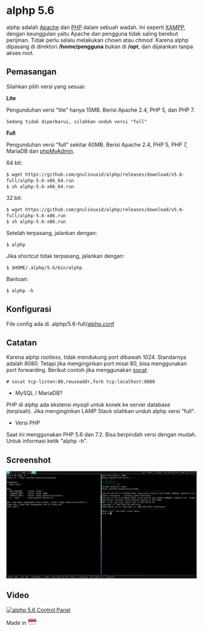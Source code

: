 alphp 5.6
=========
alphp adalah [Apache](https://httpd.apache.org/) dan [PHP](https://www.php.net/) dalam sebuah wadah. Ini seperti [XAMPP](https://www.apachefriends.org/index.html), dengan keunggulan yaitu Apache dan pengguna tidak saling berebut perijinan. Tidak perlu selalu melakukan *chown* atau *chmod*. Karena alphp dipasang di direktori **/home/pengguna** bukan di **/opt**, dan dijalankan tanpa akses root.

Pemasangan
----------
Silahkan pilih versi yang sesuai:

**Lite**

Pengunduhan versi "lite" hanya 15MB. Berisi Apache 2.4, PHP 5, dan PHP 7.

    Sedang tidak diperbarui, silahkan unduh versi "full"

**Full**

Pengunduhan versi "full" sekitar 60MB. Berisi Apache 2.4, PHP 5, PHP 7, MariaDB dan [phpMyAdmin](https://github.com/gnulinuxid/phpmyadmin).

64 bit:

    $ wget https://github.com/gnulinuxid/alphp/releases/download/v5.6-full/alphp-5.6-x86_64.run
    $ sh alphp-5.6-x86_64.run
32 bit:

    $ wget https://github.com/gnulinuxid/alphp/releases/download/v5.6-full/alphp-5.6-x86.run
    $ sh alphp-5.6-x86.run

Setelah terpasang, jalankan dengan:

    $ alphp
Jika shortcut tidak terpasang, jalankan dengan:

    $ $HOME/.alphp/5.6/bin/alphp

Bantuan:

    $ alphp -h
Konfigurasi
-----------
File config ada di .alphp/5.6-full/[alphp.conf](5.6-full/alphp.conf)

Catatan
-------
Karena alphp *rootless*, tidak mendukung port dibawah 1024. Standarnya adalah 8080. Tetapi jika menginginkan port misal 80, bisa menggunakan port forwarding. Berikut contoh jika menggunakan [socat](https://linux.die.net/man/1/socat):

    # socat tcp-listen:80,reuseaddr,fork tcp:localhost:8080
- MySQL / MariaDB?

PHP di alphp ada ekstensi *mysqli* untuk konek ke server database (terpisah). Jika menginginkan LAMP Stack silahkan unduh alphp versi "full".

- Versi PHP

Saat ini menggunakan PHP 5.6 dan 7.2. Bisa berpindah versi dengan mudah. Untuk informasi ketik "alphp -h".

Screenshot
----------
![alphp](screenshot.png)

Video
-----
[ ![alphp 5.6 Control Panel](http://img.youtube.com/vi/eUPFi6URxkc/0.jpg) ](http://www.youtube.com/watch?v=eUPFi6URxkc)

Made in ![Indonesia](ID.png)
